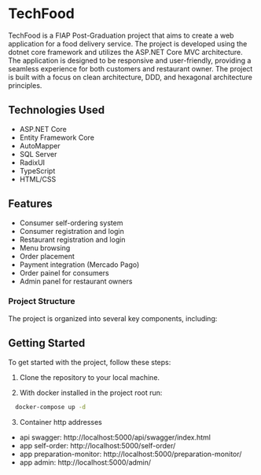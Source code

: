 # TechFood

TechFood is a FIAP Post-Graduation project that aims to create a web application for a food delivery service. The project is developed using the dotnet core framework and utilizes the ASP.NET Core MVC architecture. The application is designed to be responsive and user-friendly, providing a seamless experience for both customers and restaurant owner. The project is built with a focus on clean architecture, DDD, and hexagonal architecture principles.

## Technologies Used

- ASP.NET Core
- Entity Framework Core
- AutoMapper
- SQL Server
- RadixUI
- TypeScript
- HTML/CSS

## Features

- Consumer self-ordering system
- Consumer registration and login
- Restaurant registration and login
- Menu browsing
- Order placement
- Payment integration (Mercado Pago)
- Order painel for consumers
- Admin panel for restaurant owners

### Project Structure

The project is organized into several key components, including:

## Getting Started

To get started with the project, follow these steps:

1. Clone the repository to your local machine.

2. With docker installed in the project root run:

```bash
  docker-compose up -d
```

3. Container http addresses

- api swagger: http://localhost:5000/api/swagger/index.html
- app self-order: http://localhost:5000/self-order/
- app preparation-monitor: http://localhost:5000/preparation-monitor/
- app admin: http://localhost:5000/admin/
